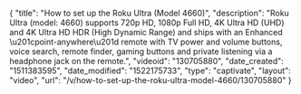 {
    "title": "How to set up the Roku Ultra (Model 4660)",
    "description": "Roku Ultra (model: 4660) supports 720p HD, 1080p Full HD, 4K Ultra HD (UHD) and 4K Ultra HD HDR (High Dynamic Range) and ships with an Enhanced \u201cpoint-anywhere\u201d remote with TV power and volume buttons, voice search, remote finder, gaming buttons and private listening via a headphone jack on the remote.",
    "videoid": "130705880",
    "date_created": "1511383595",
    "date_modified": "1522175733",
    "type": "captivate",
    "layout": "video",
    "url": "\/v\/how-to-set-up-the-roku-ultra-model-4660\/130705880"
}
